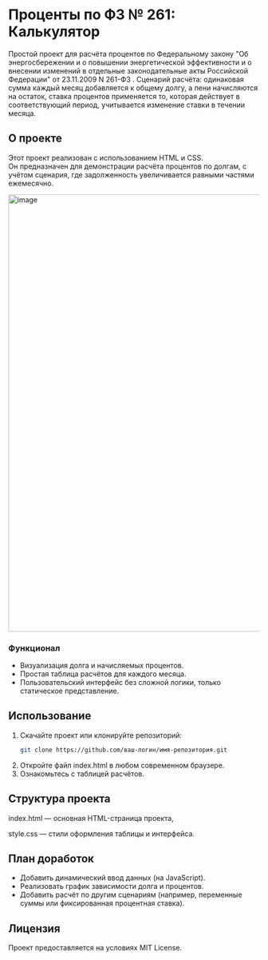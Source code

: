# Проценты по ФЗ № 261: Калькулятор  

Простой проект для расчёта процентов по Федеральному закону "Об энергосбережении и о повышении энергетической эффективности и о внесении изменений в отдельные законодательные акты Российской Федерации" от 23.11.2009 N 261-ФЗ . 
Сценарий расчёта: одинаковая сумма каждый месяц добавляется к общему долгу, а пени начисляются на остаток, ставка процентов применяется то, которая действует в соответствующий период, учитывается изменение ставки в течении месяца. 

## О проекте  

Этот проект реализован с использованием HTML и CSS.  
Он предназначен для демонстрации расчёта процентов по долгам, с учётом сценария, где задолженность увеличивается равными частями ежемесячно.  

<img width="875" alt="image" src="https://github.com/user-attachments/assets/27f98c1c-916b-4084-bd1a-e3e979bf0c11" />


### Функционал  

- Визуализация долга и начисляемых процентов.  
- Простая таблица расчётов для каждого месяца.  
- Пользовательский интерфейс без сложной логики, только статическое представление.  

## Использование  

1. Скачайте проект или клонируйте репозиторий:  
   ```bash
   git clone https://github.com/ваш-логин/имя-репозитория.git
   ```
2. Откройте файл index.html в любом современном браузере.
3. Ознакомьтесь с таблицей расчётов.

## Структура проекта

index.html — основная HTML-страница проекта,

style.css — стили оформления таблицы и интерфейса.

## План доработок

- Добавить динамический ввод данных (на JavaScript).
- Реализовать график зависимости долга и процентов.
- Добавить расчёт по другим сценариям (например, переменные суммы или фиксированная процентная ставка).

## Лицензия

Проект предоставляется на условиях MIT License.

 
